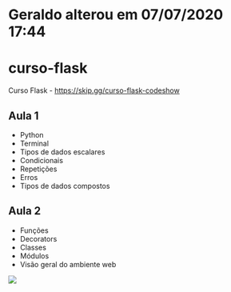 # Geraldo alterou em 07/07/2020 17:44

# curso-flask

Curso Flask - https://skip.gg/curso-flask-codeshow


## Aula 1

- Python
- Terminal
- Tipos de dados escalares
- Condicionais
- Repetições
- Erros
- Tipos de dados compostos

## Aula 2

- Funções
- Decorators
- Classes
- Módulos
- Visão geral do ambiente web

![](imgs/aula_2_web.png)
